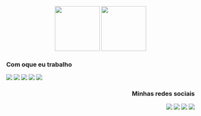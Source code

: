
<div align="center">
  <img height="120em" src="https://github-readme-stats.vercel.app/api?username=naegin&show_icons=true&theme=material-palenight&include_all_commits=true&count_private=true"/>
  <img height="120em" src="https://github-readme-stats.vercel.app/api/top-langs/?username=naegin&layout=compact&langs_count=7&theme=material-palenight"/>
</div>

<div align="left">

   ### Com oque eu trabalho
   <img src="https://img.shields.io/badge/javascript-292d3e.svg?&style=for-the-badge&logo=javascript&logoColor=c691e9"/>
   <img src="https://img.shields.io/badge/typescript-292d3e.svg?&style=for-the-badge&logo=typescript&logoColor=c691e9"/>
   <img src="https://img.shields.io/badge/python-292d3e.svg?&style=for-the-badge&logo=python&logoColor=c691e9"/>
   <img src="https://img.shields.io/badge/html5-292d3e.svg?&style=for-the-badge&logo=html5&logoColor=c691e9"/>
   <img src="https://img.shields.io/badge/css3-292d3e.svg?&style=for-the-badge&logo=css3&logoColor=c691e9"/>
 <div align="right">

   ### Minhas redes sociais
   <img src="https://img.shields.io/badge/facebook-292d3e.svg?&style=for-the-badge&logo=facebook&logoColor=c691e9"/>
   <img src="https://img.shields.io/badge/instagram-292d3e.svg?&style=for-the-badge&logo=instagram&logoColor=c691e9"/>
   <img src="https://img.shields.io/badge/twitter-292d3e.svg?&style=for-the-badge&logo=twitter&logoColor=c691e9"/>
   <img src="https://img.shields.io/badge/discord-292d3e.svg?&style=for-the-badge&logo=discord&logoColor=c691e9"/>

 </div>
</div>
